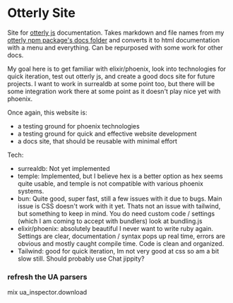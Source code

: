 # Otterly Site

Site for [otterly js](https://github.com/LukeClancy/otterly/tree/main) documentation. Takes markdown and file names from my [otterly npm package's docs folder](https://github.com/LukeClancy/otterly/tree/main/docs) and converts it to html documentation with a menu and everything. Can be repurposed with some work for other docs.

My goal here is to get familiar with elixir/phoenix, look into technologies for quick iteration, test out otterly js, and create a good docs site for future projects. I want to work in surrealdb at some point too, but there will be some integration work there at some point as it doesn't play nice yet with phoenix.

Once again, this website is:
- a testing ground for phoenix technologies
- a testing ground for quick and effective website development
- a docs site, that should be reusable with minimal effort

Tech:
- surrealdb: Not yet implemented
- temple: Implemented, but I believe hex is a better option as hex seems quite usable, and temple is not compatible with various phoenix systems.
- bun: Quite good, super fast, still a few issues with it due to bugs. Main issue is CSS doesn't work with it yet. Thats not an issue with tailwind, but something to keep in mind. You do need custom code / settings (which I am coming to accept with bundlers) look at bundling.js
- elixir/phoenix: absolutely beautiful I never want to write ruby again. Settings are clear, documentation / syntax pops up real time, errors are obvious and mostly caught compile time. Code is clean and organized.
- Tailwind: good for quick iteration, Im not very good at css so am a bit slow still. Should probably use Chat jippity?

### refresh the UA parsers
mix ua_inspector.download
